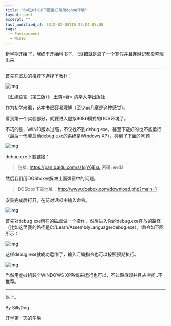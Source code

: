 ```yaml
---
title: "64位Win10下配置汇编用debug环境"
layout: post
excerpt: ""
last_modified_at: 2012-02-05T10:27:01-05:00
tags:
  - Environment
  - Win10
---
```




新学期开始了，我终于开始啃书了..（没错就是浪了一个寒假并且连游记都没整理出来

------

首先在室友的推荐下选择了教材：

![img](http://ohn6qfqhe.bkt.clouddn.com/book.jpg)

《汇编语言（第三版）》 王爽<著> 清华大学出版社

作为初学来看，这本书很容易理解（至少前几章是这种感觉）。

看到第一个实验部分，就要进入虚拟8086模式的DOS环境了。

不巧的是，WIN10版本过高，不仅找不到debug.exe，甚至下载好的也不能运行（最后一代能启动debug.exe的系统是Windows XP），碰到了下面的问题：

![img](http://ohn6qfqhe.bkt.clouddn.com/64_16.png)

debug.exe下载链接：

> 链接: <https://pan.baidu.com/s/1qY6jExu> 密码: evd2

然后我们用DOSbox来解决上面弹窗中的问题。

> DOSbox下载地址：<http://www.dosbox.com/download.php?main=1>

安装完成后打开，在前对话框中输入命令。

![img](http://ohn6qfqhe.bkt.clouddn.com/dosbox.png)

首先对debug.exe所在的磁盘做一个<mount>操作，然后进入你的debug.exe存放的路径（比如这里我的路径是C:/Learn/AssemblyLanguage/debug.exe），命令如下图所示：

![img](http://ohn6qfqhe.bkt.clouddn.com/cmd.png)

这样debug.exe就成功运作了，输入汇编指令也可以按照预期执行。

![img](http://ohn6qfqhe.bkt.clouddn.com/ALr.png)

当然用虚拟机装个WINDOWS XP系统来运行也可以，不过略麻烦并且占空间..不推荐。

------

以上。

By SillyDog.

开学第一天的午后